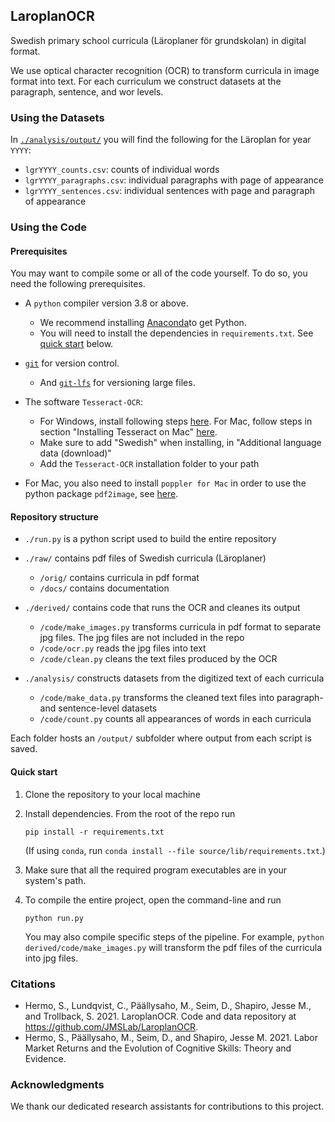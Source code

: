 ## LaroplanOCR

Swedish primary school curricula (Läroplaner för grundskolan) in digital format.

We use optical character recognition (OCR) to transform curricula in image format into text.
For each curriculum we construct datasets at the paragraph, sentence, and wor levels.

### Using the Datasets

In [`./analysis/output/`](analysis/output) you will find the following for the Läroplan for year `YYYY`:
* `lgrYYYY_counts.csv`: counts of individual words
* `lgrYYYY_paragraphs.csv`: individual paragraphs with page of appearance
* `lgrYYYY_sentences.csv`: individual sentences with page and paragraph of appearance

### Using the Code

#### Prerequisites

You may want to compile some or all of the code yourself.
To do so, you need the following prerequisites.

- A `python` compiler version 3.8 or above.
    - We recommend installing [Anaconda](https://www.anaconda.com/products/individual)to get Python.
    - You will need to install the dependencies in `requirements.txt`. See [quick start](#quick-start) below.

- [`git`](https://git-scm.com/downloads) for version control.
    - And [`git-lfs`](https://git-lfs.github.com/) for versioning large files.

- The software `Tesseract-OCR`:
    - For Windows, install following steps [here](https://stackoverflow.com/a/53672281). For Mac, follow steps in section "Installing Tesseract on Mac" [here](https://guides.library.illinois.edu/c.php?g=347520&p=4121425).
    - Make sure to add "Swedish" when installing, in "Additional language data (download)"
    - Add the `Tesseract-OCR` installation folder to your path

- For Mac, you also need to install `poppler for Mac` in order to use the python package `pdf2image`, see [here](https://github.com/Belval/pdf2image/blob/master/README.md).


#### Repository structure

- `./run.py` is a python script used to build the entire repository

- `./raw/` contains pdf files of Swedish curricula (Läroplaner)
   - `/orig/` contains curricula in pdf format
   - `/docs/` contains documentation

- `./derived/` contains code that runs the OCR and cleanes its output
   - `/code/make_images.py` transforms curricula in pdf format to separate jpg files. The jpg files are not included in the repo
   - `/code/ocr.py` reads the jpg files into text
   - `/code/clean.py` cleans the text files produced by the OCR

- `./analysis/` constructs datasets from the digitized text of each curricula
   - `/code/make_data.py` transforms the cleaned text files into paragraph- and sentence-level datasets
   - `/code/count.py` counts all appearances of words in each curricula

Each folder hosts an `/output/` subfolder where output from each script is saved.


#### Quick start

1. Clone the repository to your local machine

2. Install dependencies. From the root of the repo run

    ```
    pip install -r requirements.txt
    ```

    (If using `conda`, run `conda install --file source/lib/requirements.txt`.)

3. Make sure that all the required program executables are in your system's path.

4. To compile the entire project, open the command-line and run

    ```
    python run.py
    ```

    You may also compile specific steps of the pipeline. 
    For example, `python derived/code/make_images.py` will transform the pdf files of the curricula into jpg files.


### Citations

* Hermo, S., Lundqvist, C., Päällysaho, M., Seim, D., Shapiro, Jesse M., and Trollback, S. 2021. LaroplanOCR. Code and data repository at https://github.com/JMSLab/LaroplanOCR.
* Hermo, S., Päällysaho, M., Seim, D., and Shapiro, Jesse M. 2021. Labor Market Returns and the Evolution of Cognitive Skills: Theory and Evidence.


### Acknowledgments

We thank our dedicated research assistants for contributions to this project.

